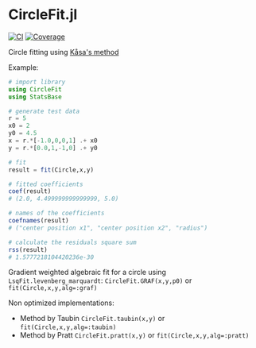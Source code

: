 # CircleFit.jl

[![CI](https://github.com/feanor12/CircleFit.jl/actions/workflows/test.yml/badge.svg)](https://github.com/feanor12/CircleFit.jl/actions/workflows/test.yml)
[![Coverage](https://codecov.io/gh/feanor12/CircleFit.jl/branch/master/graph/badge.svg)](https://codecov.io/gh/feanor12/CircleFit.jl)


Circle fitting using [Kåsa's method](https://doi.org/10.1109/TIM.1976.6312298)

Example:
```julia
# import library
using CircleFit
using StatsBase

# generate test data
r = 5
x0 = 2
y0 = 4.5
x = r.*[-1.0,0,0,1] .+ x0
y = r.*[0.0,1,-1,0] .+ y0

# fit
result = fit(Circle,x,y)

# fitted coefficients
coef(result)
# (2.0, 4.499999999999999, 5.0)

# names of the coefficients
coefnames(result)
# ("center position x1", "center position x2", "radius")

# calculate the residuals square sum
rss(result)
# 1.5777218104420236e-30
```

Gradient weighted algebraic fit for a circle using `LsqFit.levenberg_marquardt`: `CircleFit.GRAF(x,y,p0)` or `fit(Circle,x,y,alg=:graf)`

Non optimized implementations:
* Method by Taubin `CircleFit.taubin(x,y)` or `fit(Circle,x,y,alg=:taubin)`
* Method by Pratt `CircleFit.pratt(x,y)` or `fit(Circle,x,y,alg=:pratt)`
